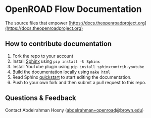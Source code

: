 # OpenROAD Flow Documentation

The source files that empower [https://docs.theopenroadproject.org](https://docs.theopenroadproject.org)

## How to contribute documentation
1. Fork the repo to your account
2. Install [Sphinx](http://www.sphinx-doc.org/en/master/) using `pip install -U Sphinx`
3. Install YouTube plugin using `pip install sphinxcontrib.youtube`
4. Build the documentation locally using `make html`
5. Read Sphinx [quickstart](http://www.sphinx-doc.org/en/master/usage/quickstart.html) to start editing the documentation.
6. Push to your own fork and then submit a pull request to this repo.

## Questions & Feedback 
Contact Abdelrahman Hosny (abdelrahman+openroad@brown.edu)